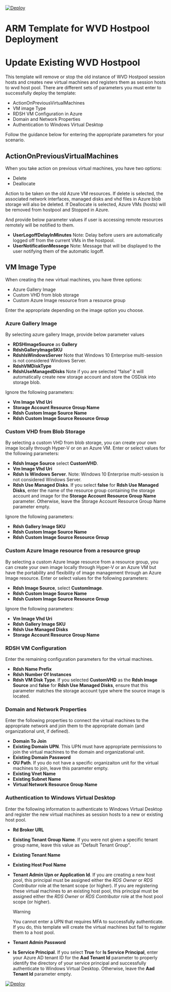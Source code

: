 [![Deploy](http://azuredeploy.net/deploybutton.png)](https://portal.azure.com/#create/Microsoft.Template/uri/)

# ARM Template for WVD Hostpool Deployment

# Update Existing WVD Hostpool
This template will remove or stop the old instance of WVD Hostpool session hosts and creates new virtual machines and registers them as session hosts to wvd host pool. There are different sets of parameters you must enter to successfully deploy the template:

- ActionOnPreviousVirtualMachines
- VM image Type
- RDSH VM Configuration in Azure
- Domain and Network Properties
- Authentication to Windows Virtual Desktop

Follow the guidance below for entering the appropriate parameters for your scenario.

## ActionOnPreviousVirtualMachines
When you take action on previous virtual machines, you have two options:

- Delete
- Deallocate

Action to be taken on the old Azure VM resources. If delete is selected, the associated network interfaces, managed disks and vhd files in Azure blob storage will also be deleted. If Deallocate is selected, Azure VMs (hosts) will be removed from hostpool and Stopped in Azure.

And provide below parameter values if user is accessing remote resources remotely will be notified to them.

- **UserLogoffDelayInMinutes** Note: Delay before users are automatically logged off from the current VMs in the hostpool.
- **UserNotificationMessege** Note: Message that will be displayed to the user notifying them of the automatic logoff.

## VM Image Type
When creating the new virtual machines, you have three options:

- Azure Gallery Image
- Custom VHD from blob storage
- Custom Azure Image resource from a resource group

Enter the appropriate depending on the image option you choose.

### Azure Gallery Image
By selecting azure gallery Image, provide below parameter values

- **RDSHImageSource** as **Gallery**
- **RdshGalleryImageSKU**
- **RdshIsWindowsServer** Note that Windows 10 Enterprise multi-session is not considered Windows Server.
- **RdshVMDiskType**
- **RdshUseManagedDisks** Note if you are selected “false” it will automatically create new storage account and store the OSDisk into storage blob.

Ignore the following parameters:
- **Vm Image Vhd Uri**
- **Storage Account Resource Group Name**
- **Rdsh Custom Image Source Name**
- **Rdsh Custom Image Source Resource Group**

### Custom VHD from Blob Storage

By selecting a custom VHD from blob storage, you can create your own image locally through Hyper-V or on an Azure VM. Enter or select values for the following parameters:

- **Rdsh Image Source** select **CustomVHD**.
- **Vm Image Vhd Uri**
- **Rdsh Is Windows Server**. Note: Windows 10 Enterprise multi-session is not considered Windows Server.
- **Rdsh Use Managed Disks**. If you select **false** for **Rdsh Use Managed Disks**, enter the name of the resource group containing the storage account and image for the **Storage Account Resource Group Name** parameter. Otherwise, leave the Storage Account Resource Group Name parameter empty.

Ignore the following parameters:
- **Rdsh Gallery Image SKU**
- **Rdsh Custom Image Source Name**
- **Rdsh Custom Image Source Resource Group**

### Custom Azure Image resource from a resource group
By selecting a custom Azure Image resource from a resource group, you can create your own image locally through Hyper-V or an Azure VM but have the portability and flexibility of image management through an Azure Image resource. Enter or select values for the following parameters:
- **Rdsh Image Source**, select **CustomImage**.
- **Rdsh Custom Image Source Name**
- **Rdsh Custom Image Source Resource Group**

Ignore the following parameters:
- **Vm Image Vhd Uri**
- **Rdsh Gallery Image SKU**
- **Rdsh Use Managed Disks**
- **Storage Account Resource Group Name**

### RDSH VM Configuration
Enter the remaining configuration parameters for the virtual machines.

- **Rdsh Name Prefix**
- **Rdsh Number Of Instances**
- **Rdsh VM Disk Type**. If you selected **CustomVHD** as the **Rdsh Image Source** and **false** for **Rdsh Use Managed Disks**, ensure that this parameter matches the storage account type where the source image is located.

### Domain and Network Properties

Enter the following properties to connect the virtual machines to the appropriate network and join them to the appropriate domain (and organizational unit, if defined).

- **Domain To Join**
- **Existing Domain UPN**. This UPN must have appropriate permissions to join the virtual machines to the domain and organizational unit.
- **Existing Domain Password**
- **OU Path**. If you do not have a specific organizaiton unit for the virtual machines to join, leave this parameter empty.
- **Existing Vnet Name**
- **Existing Subnet Name**
- **Virtual Network Resource Group Name**

### Authentication to Windows Virtual Desktop

Enter the following information to authenticate to Windows Virtual Desktop and register the new virtual machines as session hosts to a new or existing host pool.

- **Rd Broker URL**
- **Existing Tenant Group Name**. If you were not given a specific tenant group name, leave this value as "Default Tenant Group".
- **Existing Tenant Name**
- **Existing Host Pool Name**
- **Tenant Admin Upn or Application Id**. If you are creating a new host pool, this principal must be assigned either the *RDS Owner* or *RDS Contributor* role at the tenant scope (or higher). If you are registering these virtual machines to an existing host pool, this principal must be assigned either the *RDS Owner* or *RDS Contributor* role at the host pool scope (or higher).
  
  > [!WARNING]
  You cannot enter a UPN that requires MFA to successfully authenticate. If you do, this template will create the virtual machines but fail to register them to a host pool.

- **Tenant Admin Password**
- **Is Service Principal**. If you select **True** for **Is Service Principal**, enter your Azure AD tenant ID for the **Aad Tenant Id** parameter to properly identify the directory of your service principal and successfully authenticate to Windows Virtual Desktop. Otherwise, leave the **Aad Tenant Id** parameter empty.

[![Deploy](http://azuredeploy.net/deploybutton.png)](https://portal.azure.com/#create/Microsoft.Template/uri/)

